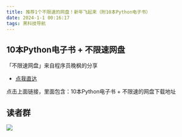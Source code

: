 ```yaml
---
title: 推荐1个不限速的网盘！新年飞起来（附10本Python电子书）
date: 2024-1-1 00:16:17
tags: 黑科技导航
---
```



## 10本Python电子书 + 不限速网盘

「不限速网盘」来自程序员晚枫的分享

- [点我直达](https://pan.quark.cn/s/13be5f0595a1)

点击上面链接，里面包含：10本Python电子书 + 不限速的网盘下载地址

## 读者群


![](https://cos.python-office.com/group/0816.jpg)